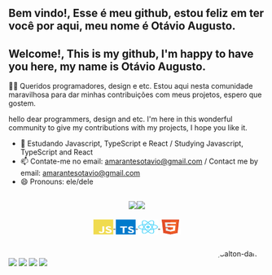 ## Bem vindo!, Esse é meu github, estou feliz em ter você por aqui, meu nome é Otávio Augusto.  
## Welcome!, This is my github, I'm happy to have you here, my name is Otávio Augusto.

 
🐱‍👤 Queridos programadores, design e etc.
Estou aqui nesta comunidade maravilhosa para dar minhas contribuições com meus projetos, espero que gostem. 
  
 hello dear programmers, design and etc. I'm here in this wonderful community to give my contributions with my projects, I hope you like it.
 

- 🌱 Estudando Javascript, TypeScript e React / Studying Javascript, TypeScript and React
- 📫 Contate-me no email: amarantesotavio@gmail.com / Contact me by email: amarantesotavio@gmail.com
- 😄 Pronouns: ele/dele
 
## 

 <div align="center">
  <a href="https://github.com/otavioaugusto8">
  <img height="200em" src="https://github-readme-stats.vercel.app/api?username=otavioaugusto8&show_icons=true&theme=tokyonight&include_all_commits=true&count_private=true"/><img height="100em" src="https://github-readme-stats.vercel.app/api/top-langs/?username=otavioaugusto8&layout=compact&langs_count=7&theme=tokyonight"/> 
</div><br> 
  


  <div align="center">
  <img align="center" alt="Otavio-Js" height="30" width="40" src="https://raw.githubusercontent.com/devicons/devicon/master/icons/javascript/javascript-plain.svg">
  <img align="center" alt="Otavio-Ts" height="30" width="40" src="https://raw.githubusercontent.com/devicons/devicon/master/icons/typescript/typescript-plain.svg">
  <img align="center" alt="Otavio-React" height="30" width="40" src="https://raw.githubusercontent.com/devicons/devicon/master/icons/react/react-original.svg">
  <img align="center" alt="Otavio-HTML" height="30" width="40" src="https://raw.githubusercontent.com/devicons/devicon/master/icons/html5/html5-original.svg"> 
 </div> 
  
 ##
  <div>
  <img align="right" alt="Calton-dance" height="150" style="border-radius:50px;" src="https://c.tenor.com/18F89lDlnq8AAAAC/carlton-dance.gif">
 </div>  
   
 
 
 <div style="display: inline_block"><br> 
  <a href="https://www.instagram.com/augusttavio/" target="_blank"><img src="https://img.shields.io/badge/-Instagram-%23E4405F?style=for-the-badge&logo=instagram&logoColor=white" target="_blank"></a>
  <a href = "mailto:amarantesotavio@gmail.com"><img src="https://img.shields.io/badge/-Gmail-%23333?style=for-the-badge&logo=gmail&logoColor=white" target="_blank"></a>
  <a href="https://www.linkedin.com/in/augustootavio" target="_blank"><img src="https://img.shields.io/badge/-LinkedIn-%230077B5?style=for-the-badge&logo=linkedin&logoColor=white" target="_blank"></a>  
  <a href="#" target="_blank"><img src="https://img.shields.io/website-up-down-green-red/http/monip.org.svg website:http://monip.org" target="_blank"></a>
 </div> 
    

 
 
